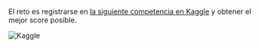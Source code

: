El reto es registrarse en [ la siguiente competencia en Kaggle](https://www.kaggle.com/c/sf-crime) y obtener el mejor score posible.

![Kaggle](https://i.imgur.com/5cG5sxW.png)
